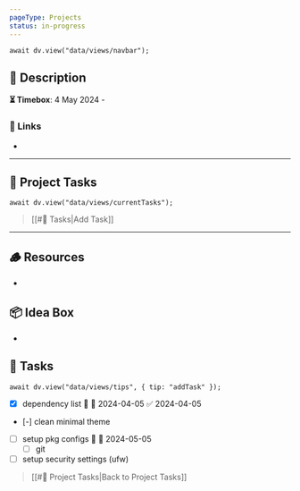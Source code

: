 ```yaml
---
pageType: Projects
status: in-progress
---
```

```dataviewjs
await dv.view("data/views/navbar");
```
## 📄 Description


<!-- Timebox: <start_date> - <end_date> -->

**⏳ Timebox**: 4 May 2024 - 

### 🔗 Links
- 
---
## 📝 Project Tasks
```dataviewjs
await dv.view("data/views/currentTasks");
```
> [[#📝 Tasks|Add Task]]
---
## 🪵 Resources
- 

## 📦 Idea Box
- 

## 📝 Tasks
```dataviewjs
await dv.view("data/views/tips", { tip: "addTask" });
```
- [x] dependency list 🛫 📅 2024-04-05 ✅ 2024-04-05
- [-] clean minimal theme
- [ ] setup pkg configs 🛫 📅 2024-05-05
	- [ ] git
- [ ] setup security settings (ufw)

> [[#📝 Project Tasks|Back to Project Tasks]]
